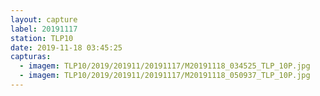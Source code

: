 ```yaml
---
layout: capture
label: 20191117
station: TLP10
date: 2019-11-18 03:45:25
capturas:
  - imagem: TLP10/2019/201911/20191117/M20191118_034525_TLP_10P.jpg
  - imagem: TLP10/2019/201911/20191117/M20191118_050937_TLP_10P.jpg
---
```

